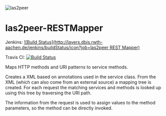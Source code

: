 ![las2peer](https://github.com/rwth-acis/las2peer/blob/master/img/logo/bitmap/las2peer-logo-128x128.png)

las2peer-RESTMapper
======================

Jenkins: [![Build Status](http://layers.dbis.rwth-aachen.de/jenkins/buildStatus/icon?job=las2peer REST Mapper)](http://layers.dbis.rwth-aachen.de/jenkins/job/las2peer%20REST%20Mapper/)

Travis CI: [![Build Status](https://travis-ci.org/rwth-acis/las2peer-RESTMapper.svg?branch=master)](https://travis-ci.org/rwth-acis/las2peer-RESTMapper)

Maps HTTP methods and URI patterns to service methods.

Creates a XML based on annotations used in the service class.
From the XML (which can also come from an external source) a mapping tree is created.
For each request the matching services and methods is looked up using this tree by traversing the URI path.

The information from the request is used to assign values to the method parameters, so the method can be directly invoked.
